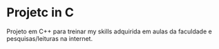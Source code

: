 # Projetc in C
 Projeto em C++ para treinar my skills adquirida em aulas da faculdade e pesquisas/leituras na internet.
